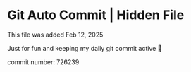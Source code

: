 # Git Auto Commit | Hidden File

This file was added Feb 12, 2025

Just for fun and keeping my daily git commit active 🤪

commit number: 726239
